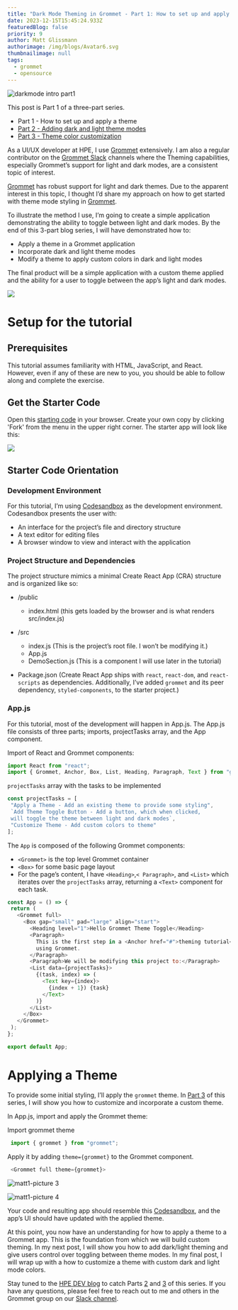 ```yaml
---
title: "Dark Mode Theming in Grommet - Part 1: How to set up and apply a theme"
date: 2023-12-15T15:45:24.933Z
featuredBlog: false
priority: 9
author: Matt Glissmann
authorimage: /img/blogs/Avatar6.svg
thumbnailimage: null
tags:
  - grommet
  - opensource
---
```

![darkmode intro part1](https://hpe-developer-portal.s3.amazonaws.com/uploads/media/2020/9/darkmode-intro-part1-1603293464825.png)

This post is Part 1 of a three-part series.

* Part 1 - How to set up and apply a theme
* [Part 2 - Adding dark and light theme modes](https://developer.hpe.com/blog/dark-mode-theming-in-grommet-adding-dark-and-light-theme-modes/)
* [Part 3 - Theme color customization](https://developer.hpe.com/blog/dark-mode-theming-in-grommet-theme-color-customization/)

As a UI/UX developer at HPE, I use [Grommet](https://grommet.io) extensively. I am also a regular contributor on the [Grommet Slack](https://grommet.slack.com) channels where the Theming capabilities, especially Grommet’s support for light and dark modes, are a consistent topic of interest. 

[Grommet](https://grommet.io) has robust support for light and dark themes. Due to the apparent interest in this topic, I thought I’d share my approach on how to get started with theme mode styling in [Grommet](https://grommet.io). 

To illustrate the method I use, I’m going to create a simple application demonstrating the ability to toggle between light and dark modes. By the end of this 3-part blog series, I will have demonstrated how to:

* Apply a theme in a Grommet application
* Incorporate dark and light theme modes
* Modify a theme to apply custom colors in dark and light modes

The final product will be a simple application with a custom theme applied and the ability for a user to toggle between the app’s light and dark modes.

<img src="https://hpe-developer-portal.s3.amazonaws.com/uploads/media/2020/9/themetutorialapp-1602698870239.gif" style="height:300px, width:300px" />

# Setup for the tutorial

## Prerequisites

This tutorial assumes familiarity with HTML, JavaScript, and React. However, even if any of these are new to you, you should be able to follow along and complete the exercise.

## Get the Starter Code

Open this [starting code](https://codesandbox.io/s/grommet-theme-toggle-0starter-1k1cv?file=/src/App.js) in your browser. Create your own copy by clicking 'Fork' from the menu in the upper right corner. The starter app will look like this:

<img src="https://hpe-developer-portal.s3.amazonaws.com/uploads/media/2020/9/picture-2-1602661773922.png"  />

## Starter Code Orientation

### Development Environment

For this tutorial, I’m using [Codesandbox](https://codesandbox.io/) as the development environment. Codesandbox  presents the user with: 

* An interface for the project’s file and directory structure
* A text editor for editing files
* A browser window to view and interact with the application

### Project Structure and Dependencies

The project structure mimics a minimal Create React App (CRA) structure and is organized like so:

* /public

  * index.html (this gets loaded by the browser and is what renders src/index.js)
* /src

  * index.js (This is the project’s root file. I won’t be modifying it.)
  * App.js
  * DemoSection.js (This is a component I will use later in the tutorial)
* Package.json (Create React App ships with `react`, `react-dom`, and `react-scripts` as dependencies. Additionally, I’ve added `grommet` and its peer dependency, `styled-components`, to the starter project.)

### App.js

For this tutorial, most of the development will happen in App.js. The App.js file consists of three parts; imports, projectTasks array, and the App component.

Import of React and Grommet components:

```javascript
import React from "react";
import { Grommet, Anchor, Box, List, Heading, Paragraph, Text } from "grommet";
```

`projectTasks` array with the tasks to be implemented

```javascript
const projectTasks = [
 "Apply a Theme - Add an existing theme to provide some styling",
 `Add Theme Toggle Button - Add a button, which when clicked,
 will toggle the theme between light and dark modes`,
 "Customize Theme - Add custom colors to theme"
];
```

The `App` is composed of the following Grommet components:

* `<Grommet>` is the top level Grommet container
* `<Box>` for some basic page layout
* For the page’s content, I have `<Heading>`,`< Paragraph>`, and `<List>` which iterates over the `projectTasks` array, returning a `<Text>` component for each task.

```javascript
const App = () => {
 return (
   <Grommet full>
     <Box gap="small" pad="large" align="start">
       <Heading level="1">Hello Grommet Theme Toggle</Heading>
       <Paragraph>
         This is the first step in a <Anchor href="#">theming tutorial</Anchor>{" "}
         using Grommet.
       </Paragraph>
       <Paragraph>We will be modifying this project to:</Paragraph>
       <List data={projectTasks}>
         {(task, index) => (
           <Text key={index}>
             {index + 1}) {task}
           </Text>
         )}
       </List>
     </Box>
   </Grommet>
 );
};

export default App;
```

# Applying a Theme

To provide some initial styling, I’ll apply the `grommet` theme. In [Part 3](https://developer.hpe.com/blog/dark-mode-theming-in-grommet-theme-color-customization/) of this series, I will show you how to customize and incorporate a custom theme.

In App.js, import and apply the Grommet theme:

Import grommet theme

```javascript
 import { grommet } from "grommet"; 
```

Apply it by adding `theme={grommet}` to the Grommet component.

```javascript
 <Grommet full theme={grommet}>
```

![matt1-picture 3](https://hpe-developer-portal.s3.amazonaws.com/uploads/media/2020/9/picture-3-1602661789429.png)

![matt1-picture 4](https://hpe-developer-portal.s3.amazonaws.com/uploads/media/2020/9/picture-4-1602661802053.png)

Your code and resulting app should resemble this [Codesandbox](https://codesandbox.io/s/grommet-theme-toggle-1adding-theme-rg91i?file=/src/App.js), and the app’s UI should have updated with the applied theme. 

At this point, you now have an understanding for how to apply a theme to a Grommet app. This is the foundation from which we will build custom theming. In my next post, I will show you how to add dark/light theming and give users control over toggling between theme modes. In my final post, I will wrap up with a how to customize a theme with custom dark and light mode colors.

Stay tuned to the [HPE DEV blog](/blog) to catch Parts [2](https://developer.hpe.com/blog/dark-mode-theming-in-grommet-adding-dark-and-light-theme-modes/) and [3](https://developer.hpe.com/blog/dark-mode-theming-in-grommet-theme-color-customization/) of this series. If you have any questions, please feel free to reach out to me and others in the Grommet group on our [Slack channel](https://app.slack.com/client/T04LMHMUT/C04LMHN59).